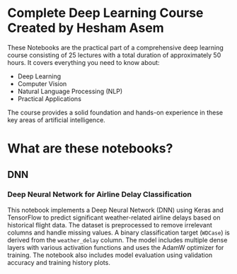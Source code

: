 # Complete Deep Learning Course Created by Hesham Asem

These Notebooks are the practical part of a comprehensive deep learning course consisting of 25 lectures with a total duration of approximately 50 hours. It covers everything you need to know about:

- Deep Learning
- Computer Vision
- Natural Language Processing (NLP)
- Practical Applications

The course provides a solid foundation and hands-on experience in these key areas of artificial intelligence.


# What are these notebooks?

## DNN
### Deep Neural Network for Airline Delay Classification

This notebook implements a Deep Neural Network (DNN) using Keras and TensorFlow to predict significant weather-related airline delays based on historical flight data. The dataset is preprocessed to remove irrelevant columns and handle missing values. A binary classification target (`WDCase`) is derived from the `weather_delay` column. The model includes multiple dense layers with various activation functions and uses the AdamW optimizer for training. The notebook also includes model evaluation using validation accuracy and training history plots.

